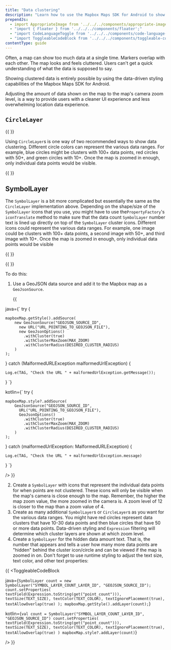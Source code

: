 ```yaml
---
title: "Data clustering"
description: "Learn how to use the Mapbox Maps SDK for Android to show clustered data on the map."
prependJs:
  - import AppropriateImage from '../../../components/appropriate-image';
  - "import { Floater } from '../../../components/floater';"
  - "import CodeLanguageToggle from '../../../components/code-language-toggle';"
  - "import ToggleableCodeBlock from '../../../components/toggleable-code-block';"
contentType: guide
---
```


Often, a map can show too much data at a single time. Markers overlap with each other. The map looks and feels cluttered. Users can't get a quick understanding of what the data is supposed to say.

Showing clustered data is entirely possible by using the data-driven styling capabilities of the Mapbox Maps SDK for Android.

Adjusting the amount of data shown on the map to the map's camera zoom level, is a way to provide users with a cleaner UI experience and less overwhelming location data experience.


## `CircleLayer`

{{
  <Floater
    url="https://github.com/mapbox/mapbox-android-demo/blob/master/MapboxAndroidDemo/src/main/java/com/mapbox/mapboxandroiddemo/examples/dds/CircleLayerClusteringActivity.java"
    title="CircleLayer clustering"
    category="example"
    text="Use GeoJSON data and layers to show data with circle clusters"
  />
}}

Using `CircleLayer`s is one way of two recommended ways to show data clustering. Different circle colors can represent the various data ranges. For example, blue circles might be clusters with 100+ data points, red circles with 50+, and green circles with 10+. Once the map is zoomed in enough, only individual data points would be visible.


{{
<AppropriateImage imageId="CircleLayerCluster" className="block mx-auto pt18" />
}}

## SymbolLayer

The `SymbolLayer` is a bit more complicated but essentially the same as the `CircleLayer` implementation above. Depending on the shape/size of the `SymbolLayer` icons that you use, you might have to use the`PropertyFactory`'s `iconTranslate` method to make sure that the data count `SymbolLayer` number text is lined up directly on top of the `SymbolLayer` cluster icons. Different icons could represent the various data ranges. For example, one image could be clusters with 100+ data points, a second image with 50+, and third image with 10+. Once the map is zoomed in enough, only individual data points would be visible

{{
  <Floater
    url="https://github.com/mapbox/mapbox-android-demo/blob/master/MapboxAndroidDemo/src/main/java/com/mapbox/mapboxandroiddemo/examples/dds/ImageClusteringActivity.java"
    title="SymbolLayer clustering"
    category="example"
    text="Use GeoJSON data and layers to show data with various images as the cluster icons"
  />
}}

{{
<AppropriateImage imageId="SymbolLayerCluster" className="block mx-auto pt18" />
}}

To do this:

1. Use a GeoJSON data source and add it to the Mapbox map as a `GeoJsonSource`.

	{{
<CodeLanguageToggle id="symbol-layer" />
<ToggleableCodeBlock

java={`
try {

	mapboxMap.getStyle().addSource(
		new GeoJsonSource("GEOJSON_SOURCE_ID",
		  new URL("URL_POINTING_TO_GEOJSON_FILE"),
		  new GeoJsonOptions()
		    .withCluster(true)
		    .withClusterMaxZoom(MAX_ZOOM)
		    .withClusterRadius(DESIRED_CLUSTER_RADIUS)
		)
	);

} catch (MalformedURLException malformedUrlException) {

	Log.e(TAG, "Check the URL " + malformedUrlException.getMessage());

}
`}

kotlin={`
try {

	mapboxMap.style?.addSource(
		GeoJsonSource("GEOJSON_SOURCE_ID",
		  URL("URL_POINTING_TO_GEOJSON_FILE"),
		  GeoJsonOptions()
		    .withCluster(true)
		    .withClusterMaxZoom(MAX_ZOOM)
		    .withClusterRadius(DESIRED_CLUSTER_RADIUS)
		)
	);

} catch (malformedUrlException: MalformedURLException) {

	Log.e(TAG, "Check the URL " + malformedUrlException.message)

}
`}

/>
}}


2. Create a `SymbolLayer` with icons that represent the individual data points for when points are not clustered. These icons will only be visible when the map's camera is close enough to the map. Remember, the higher the map zoom value, the more zoomed in the camera is. A zoom level of 12 is closer to the map than a zoom value of 4.
3. Create as many additional `SymbolLayer`s or `CircleLayer`s as you want for the various data ranges. You might have red circles represent data clusters that have 10-30 data points and then blue circles that have 50 or more data points. Data-driven styling and `Expression` filtering will determine which cluster layers are shown at which zoom level.
4. Create a `SymbolLayer` for the hidden data amount text. That is, the number that appears and tells a user how many more data points are "hidden" behind the cluster icon/circle and can be viewed if the map is zoomed in on. Don't forget to use runtime styling to adjust the text size, text color, and other text properties:

{{
<CodeLanguageToggle id="set-properties" />
<ToggleableCodeBlock

java={`
SymbolLayer count = new SymbolLayer("SYMBOL_LAYER_COUNT_LAYER_ID", "GEOJSON_SOURCE_ID");
    count.setProperties(
      textField(Expression.toString(get("point_count"))),
      textSize(TEXT_SIZE),
      textColor(TEXT_COLOR),
      textIgnorePlacement(true),
      textAllowOverlap(true)
    );
mapboxMap.getStyle().addLayer(count);
`}

kotlin={`
val count = SymbolLayer("SYMBOL_LAYER_COUNT_LAYER_ID", "GEOJSON_SOURCE_ID")
	count.setProperties(
		textField(Expression.toString(get("point_count"))),
		textSize(TEXT_SIZE),
		textColor(TEXT_COLOR),
		textIgnorePlacement(true),
		textAllowOverlap(true)
    )
mapboxMap.style?.addLayer(count)
`}

/>
}}
